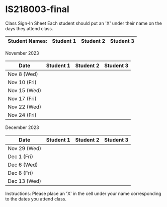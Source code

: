 # IS218003-final

Class Sign-In Sheet
Each student should put an 'X' under their name on the days they attend class.

Student Names: | Student 1 | Student 2 | Student 3 |
------------------|-----------|-----------|-----------|

November 2023

| Date        | Student 1 | Student 2 | Student 3 |
|-------------|-----------|-----------|-----------|
| Nov 8 (Wed) |           |           |           |
| Nov 10 (Fri)|           |           |           |
| Nov 15 (Wed)|           |           |           |
| Nov 17 (Fri)|           |           |           |
| Nov 22 (Wed) |       |           |           |  <!-- Skipped for Thanksgiving -->
| Nov 24 (Fri) |       |           |           |  <!-- Skipped for Thanksgiving -->

December 2023

| Date        | Student 1 | Student 2 | Student 3 |
|-------------|-----------|-----------|-----------|
| Nov 29 (Wed)|           |           |           |
| Dec 1 (Fri) |           |           |           |
| Dec 6 (Wed) |           |           |           |
| Dec 8 (Fri) |           |           |           |
| Dec 13 (Wed)|           |           |           |

Instructions: Please place an 'X' in the cell under your name corresponding to the dates you attend class.
